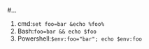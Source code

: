 #...

1. cmd:`set foo=bar &echo %foo%`
2. Bash:`foo=bar && echo $foo`
3. Powershell:`$env:foo="bar"; echo $env:foo`
